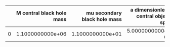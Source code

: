 |    |   M central black hole mass |   mu secondary black hole mass |   a dimensionless central object spin |   p_f final semi-latus rectum |   e_f final eccentricity |       z redshift |   dist luminosity distance in Gpc |   T inspiral duration in years |
|---:|----------------------------:|-------------------------------:|--------------------------------------:|------------------------------:|-------------------------:|-----------------:|----------------------------------:|-------------------------------:|
|  0 |            1.1000000000e+06 |               1.1000000000e+01 |                      5.0000000000e-01 |              4.4769440854e+00 |         1.0000000000e-01 | 1.0000000000e-01 |                  4.8067720771e-01 |               1.0000000000e+00 |